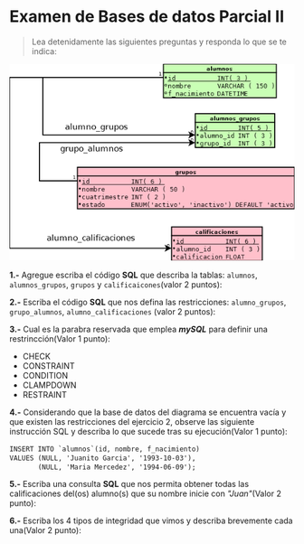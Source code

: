 # Examen de Bases de datos Parcial II

> Lea detenidamente las siguientes preguntas y responda lo que se te indica:

![diagrama-examen](diagrama-examen.png)

**1.-** Agregue escriba el código **SQL** que describa la tablas: `alumnos`, `alumnos_grupos`, `grupos` y `calificaicones`(valor 2 puntos):


**2.-** Escriba el código **SQL** que nos defina las restricciones: `alumno_grupos`, `grupo_alumnos`, `alumno_calificaciones` (valor 2 puntos):

**3.-** Cual es la parabra reservada que emplea _**mySQL**_ para definir una restrincción(Valor 1 punto):


 - CHECK
 - CONSTRAINT 
 - CONDITION
 - CLAMPDOWN
 - RESTRAINT
	

**4.-** Considerando que la base de datos del diagrama se encuentra vacía y que existen las restricciones del ejercicio 2, observe las siguiente instrucción SQL y describa lo que sucede tras su ejecución(Valor 1 punto):

	INSERT INTO `alumnos`(id, nombre, f_nacimiento)
	VALUES (NULL, 'Juanito Garcia', '1993-10-03'),
		   (NULL, 'Maria Mercedez', '1994-06-09');


**5.-** Escriba una consulta **SQL** que nos permita obtener todas las calificaciones del(os) alumno(s) que su nombre inicie con _"Juan"_(Valor 2 punto):


**6.-** Escriba los 4 tipos de integridad que vimos y describa brevemente cada una(Valor 2 punto):







